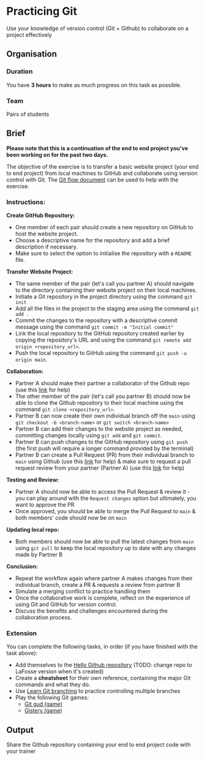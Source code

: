 # Practicing Git

Use your knowledge of version control (Git + Github) to collaborate on a project effectively 

## Organisation

### Duration

You have **3 hours** to make as much progress on this task as possible.

### Team

Pairs of students

## Brief

**Please note that this is a continuation of the end to end project you've been working on for the past two days.**

The objective of the exercise is to transfer a basic website project (your end to end project) from local machines to GitHub and collaborate using version control with Git. The [Git flow document](../git_flow.md) can be used to help with the exercise. 

### Instructions:

**Create GitHub Repository:**
- One member of each pair should create a new repository on GitHub to host the website project.
- Choose a descriptive name for the repository and add a brief description if necessary.
- Make sure to select the option to initialise the repository with a `README` file.

**Transfer Website Project:**
- The same member of the pair (let's call you partner A) should navigate to the directory containing their website project on their local machines.
- Initiate a Git repository in the project directory using the command `git init`
- Add all the files in the project to the staging area using the command `git add .`
- Commit the changes to the repository with a descriptive commit message using the command `git commit -m "Initial commit"`
- Link the local repository to the GitHub repository created earlier by copying the repository's URL and using the command `git remote add origin <repository_url>`.
- Push the local repository to GitHub using the command `git push -u origin main`.

**Collaboration:**
- Partner A should make their partner a collaborator of the Github repo (use this [link](https://docs.github.com/en/account-and-profile/setting-up-and-managing-your-personal-account-on-github/managing-access-to-your-personal-repositories/inviting-collaborators-to-a-personal-repository) for help)
- The other member of the pair (let's call you partner B) should now be able to clone the Github repository to their local machine using the command `git clone <repository_url>`.
- Partner B can now create their own individual branch off the `main` using `git checkout -b <branch-name>` or `git switch <branch-name>`
- Partner B can add their changes to the website project as needed, committing changes locally using `git add` and `git commit`.
- Partner B can push changes to the GitHub repository using `git push` (the first push will require a longer command provided by the terminal)
- Partner B can create a Pull Request (PR) from their individual branch to `main` using Github (use this [link](https://docs.github.com/en/pull-requests/collaborating-with-pull-requests/proposing-changes-to-your-work-with-pull-requests/creating-a-pull-request) for help) & make sure to request a pull request review from your partner (Partner A) (use this [link](https://docs.github.com/en/pull-requests/collaborating-with-pull-requests/proposing-changes-to-your-work-with-pull-requests/requesting-a-pull-request-review) for help)

**Testing and Review:**
- Partner A should now be able to access the Pull Request & review it - you can play around with the `Request changes` option but ultimately, you want to approve the PR
- Once approved, you should be able to merge the Pull Request to `main` & both members' code should now be on `main` 

**Updating local repo:**
- Both members should now be able to pull the latest changes from `main` using `git pull` to keep the local repository up to date with any changes made by Partner B 

**Conclusion:**
- Repeat the workflow again where partner A makes changes from their individual branch, create a PR & requests a review from partner B
- Simulate a merging conflict to practice handling them 
- Once the collaborative work is complete, reflect on the experience of using Git and GitHub for version control.
- Discuss the benefits and challenges encountered during the collaboration process.

### Extension

You can complete the following tasks, in order (if you have finished with the task above):

- Add themselves to the [Hello Github repository](https://github.com/getfutureproof/fp_study_notes_hello_github) (TODO: change repo to LaFosse version when it's created)
- Create a **cheatsheet** for their own reference, containing the major Git commands and what they do.
- Use [Learn Git branching](https://learngitbranching.js.org/) to practice controlling multiple branches
- Play the following Git games:
  - [Git gud (game)](https://github.com/benthayer/git-gud)
  - [Gistery (game)](https://github.com/nivbend/gitstery)
    
## Output

Share the Github repository containing your end to end project code with your trainer

